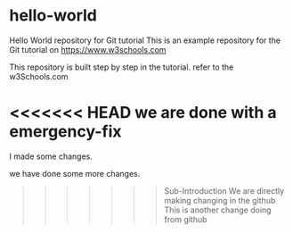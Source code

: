# hello-world
Hello World repository for Git tutorial
This is an example repository for the Git tutorial on https://www.w3schools.com

This repository is built step by step in the tutorial.
refer to the w3Schools.com

<<<<<<< HEAD
we are done with a emergency-fix
=======
I made some changes.

we have done some more changes.
>>>>>>> Sub-Introduction
>>>>>>> We are directly making changing in the github
This is another change doing from github
